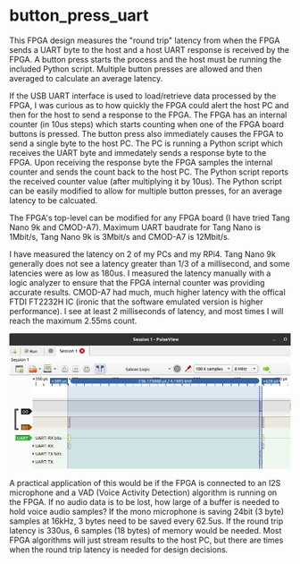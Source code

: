 # button_press_uart
This FPGA design measures the "round trip" latency from when the FPGA sends a UART byte to the host and a host UART response is received by the FPGA. A button press starts the process and the host must be running the included Python script. Multiple button presses are allowed and then averaged to calculate an average latency.

If the USB UART interface is used to load/retrieve data processed by the FPGA, I was curious as to how quickly the FPGA could alert the host PC and then for the host to send a response to the FPGA. The FPGA has an internal counter (in 10us steps) which starts counting when one of the FPGA board buttons is pressed. The button press also immediately causes the FPGA to send a single byte to the host PC. The PC is running a Python script which receives the UART byte and immedately sends a response byte to the FPGA. Upon receiving the response byte the FPGA samples the internal counter and sends the count back to the host PC. The Python script reports the received counter value (after multiplying it by 10us). The Python script can be easily modified to allow for multiple button presses, for an average latency to be calcuated.

The FPGA's top-level can be modified for any FPGA board (I have tried Tang Nano 9k and CMOD-A7). Maximum UART baudrate for Tang Nano is 1Mbit/s, Tang Nano 9k is 3Mbit/s and CMOD-A7 is 12Mbit/s.


I have measured the latency on 2 of my PCs and my RPi4. Tang Nano 9k generally does not see a latency greater than 1/3 of a millisecond, and some latencies were as low as 180us. I measured the latency manually with a logic analyzer to ensure that the FPGA internal counter was providing accurate results. CMOD-A7 had much, much higher latency with the offical FTDI FT2232H IC (ironic that the software emulated version is higher performance). I see at least 2 milliseconds of latency, and most times I will reach the maximum 2.55ms count.

![picture](https://github.com/charkster/button_press_uart/blob/main/images/button_press_uart_latency_rpi4.png)


A practical application of this would be if the FPGA is connected to an I2S microphone and a VAD (Voice Activity Detection) algorithm is running on the FPGA. If no audio data is to be lost, how large of a buffer is needed to hold voice audio samples? If the mono microphone is saving 24bit (3 byte) samples at 16kHz, 3 bytes need to be saved every 62.5us. If the round trip latency is 330us, 6 samples (18 bytes) of memory would be needed. Most FPGA algorithms will just stream results to the host PC, but there are times when the round trip latency is needed for design decisions.
